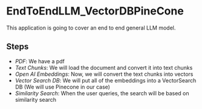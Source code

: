 # EndToEndLLM_VectorDBPineCone
This application is going to cover an end to end general LLM model.

## Steps
- *PDF*: We have a pdf
- *Text Chunks*: We will load the document and convert it into text chunks
- *Open AI Embeddings*: Now, we will convert the text chunks into vectors
- *Vector Search DB*: We will put all of the embeddings into a VectorSearch DB (We will use Pinecone in our case)
- *Similarity Search*: When the user queries, the search will be based on similarity search
